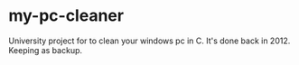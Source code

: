 # my-pc-cleaner
University project for to clean your windows pc in C. It's done back in 2012. Keeping as backup.
